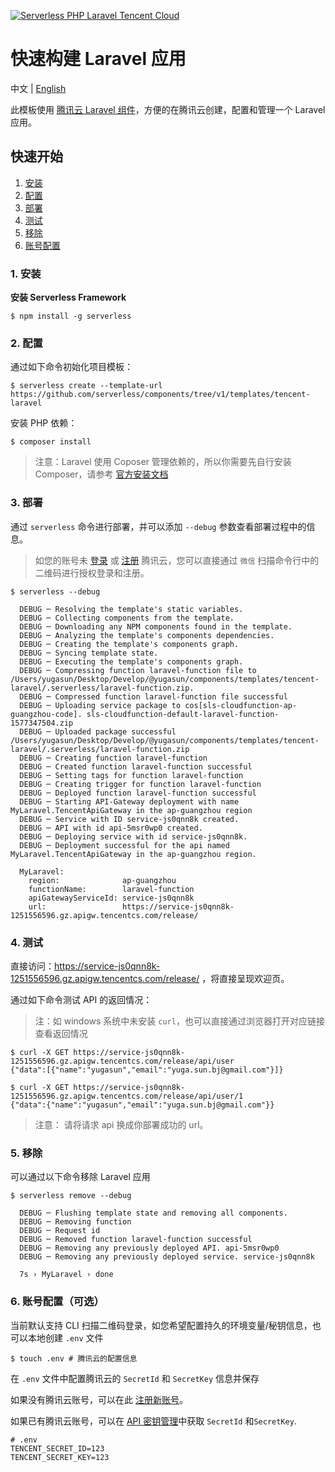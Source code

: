 <!--
title: Deploy Serverless Laravel Application
description: "Deploy Serverless Laravel application with Tencent Laravel component"
date: 2019-12-26
thumbnail: 'https://img.serverlesscloud.cn/20191226/1577347087676-website_%E9%95%BF.png'
categories:
  - toturial
authors:
  - yugasun
authorslink:
  - https://github.com/yugasun
translators:
  - None
translatorslink:
  - None
-->

[![Serverless PHP Laravel Tencent Cloud](https://img.serverlesscloud.cn/20191226/1577347087676-website_%E9%95%BF.png)](http://serverless.com)

# 快速构建 Laravel 应用

中文 | [English](./README_EN.md)

此模板使用 [腾讯云 Laravel 组件](https://github.com/serverless-components/tencent-laravel)，方便的在腾讯云创建，配置和管理一个 Laravel 应用。

## 快速开始

1. [安装](#1-安装)
2. [配置](#2-配置)
3. [部署](#3-部署)
4. [测试](#4-测试)
5. [移除](#5-移除)
6. [账号配置](#6-账号配置（可选）)

### 1. 安装

**安装 Serverless Framework**

```shell
$ npm install -g serverless
```

### 2. 配置

通过如下命令初始化项目模板：

```shell
$ serverless create --template-url https://github.com/serverless/components/tree/v1/templates/tencent-laravel
```

安装 PHP 依赖：

```shell
$ composer install
```

> 注意：Laravel 使用 Coposer 管理依赖的，所以你需要先自行安装 Composer，请参考 [官方安装文档](https://getcomposer.org/doc/00-intro.md#installation-linux-unix-macos)

### 3. 部署

通过 `serverless` 命令进行部署，并可以添加 `--debug` 参数查看部署过程中的信息。

> 如您的账号未 [登录](https://cloud.tencent.com/login) 或 [注册](https://cloud.tencent.com/register) 腾讯云，您可以直接通过 `微信` 扫描命令行中的二维码进行授权登录和注册。

```shell
$ serverless --debug

  DEBUG ─ Resolving the template's static variables.
  DEBUG ─ Collecting components from the template.
  DEBUG ─ Downloading any NPM components found in the template.
  DEBUG ─ Analyzing the template's components dependencies.
  DEBUG ─ Creating the template's components graph.
  DEBUG ─ Syncing template state.
  DEBUG ─ Executing the template's components graph.
  DEBUG ─ Compressing function laravel-function file to /Users/yugasun/Desktop/Develop/@yugasun/components/templates/tencent-laravel/.serverless/laravel-function.zip.
  DEBUG ─ Compressed function laravel-function file successful
  DEBUG ─ Uploading service package to cos[sls-cloudfunction-ap-guangzhou-code]. sls-cloudfunction-default-laravel-function-1577347504.zip
  DEBUG ─ Uploaded package successful /Users/yugasun/Desktop/Develop/@yugasun/components/templates/tencent-laravel/.serverless/laravel-function.zip
  DEBUG ─ Creating function laravel-function
  DEBUG ─ Created function laravel-function successful
  DEBUG ─ Setting tags for function laravel-function
  DEBUG ─ Creating trigger for function laravel-function
  DEBUG ─ Deployed function laravel-function successful
  DEBUG ─ Starting API-Gateway deployment with name MyLaravel.TencentApiGateway in the ap-guangzhou region
  DEBUG ─ Service with ID service-js0qnn8k created.
  DEBUG ─ API with id api-5msr0wp0 created.
  DEBUG ─ Deploying service with id service-js0qnn8k.
  DEBUG ─ Deployment successful for the api named MyLaravel.TencentApiGateway in the ap-guangzhou region.

  MyLaravel:
    region:              ap-guangzhou
    functionName:        laravel-function
    apiGatewayServiceId: service-js0qnn8k
    url:                 https://service-js0qnn8k-1251556596.gz.apigw.tencentcs.com/release/
```

### 4. 测试

直接访问：https://service-js0qnn8k-1251556596.gz.apigw.tencentcs.com/release/ ，将直接呈现欢迎页。

通过如下命令测试 API 的返回情况：

> 注：如 windows 系统中未安装 `curl`，也可以直接通过浏览器打开对应链接查看返回情况

```shell
$ curl -X GET https://service-js0qnn8k-1251556596.gz.apigw.tencentcs.com/release/api/user
{"data":[{"name":"yugasun","email":"yuga.sun.bj@gmail.com"}]}
```

```shell
$ curl -X GET https://service-js0qnn8k-1251556596.gz.apigw.tencentcs.com/release/api/user/1
{"data":{"name":"yugasun","email":"yuga.sun.bj@gmail.com"}}
```

> 注意： 请将请求 api 换成你部署成功的 url。

### 5. 移除

可以通过以下命令移除 Laravel 应用

```shell
$ serverless remove --debug

  DEBUG ─ Flushing template state and removing all components.
  DEBUG ─ Removing function
  DEBUG ─ Request id
  DEBUG ─ Removed function laravel-function successful
  DEBUG ─ Removing any previously deployed API. api-5msr0wp0
  DEBUG ─ Removing any previously deployed service. service-js0qnn8k

  7s › MyLaravel › done
```

### 6. 账号配置（可选）

当前默认支持 CLI 扫描二维码登录，如您希望配置持久的环境变量/秘钥信息，也可以本地创建 `.env` 文件

```shell
$ touch .env # 腾讯云的配置信息
```

在 `.env` 文件中配置腾讯云的 `SecretId` 和 `SecretKey` 信息并保存

如果没有腾讯云账号，可以在此 [注册新账号](https://cloud.tencent.com/register)。

如果已有腾讯云账号，可以在 [API 密钥管理](https://console.cloud.tencent.com/cam/capi)中获取 `SecretId` 和`SecretKey`.

```
# .env
TENCENT_SECRET_ID=123
TENCENT_SECRET_KEY=123
```
